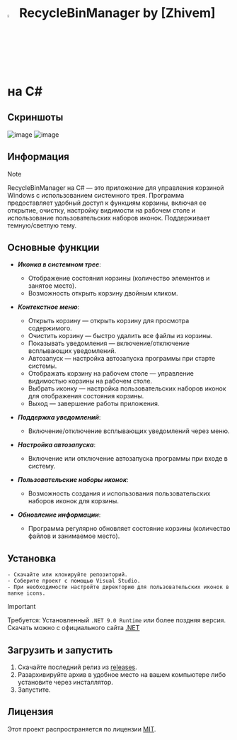#  <img src="https://raw.githubusercontent.com/zhivem/MinibinForkC/refs/heads/main/RecycleBinManager/RecycleBinManager.ico?token=GHSAT0AAAAAAC4KREXCTBQAINTZBCOABKOCZ3PKYUA" width="4%" height="4%"> RecycleBinManager by [Zhivem] на C#

## Скриншоты 

![image](https://github.com/user-attachments/assets/9a07622c-2113-4f64-8ccf-1807a74d5c0b)
![image](https://github.com/user-attachments/assets/63d9c545-de2a-4c24-8ef4-e7a7fc5ae468)

## Информация

> [!NOTE]
> RecycleBinManager на C# — это приложение для управления корзиной Windows с использованием системного трея. Программа предоставляет удобный доступ к функциям корзины, включая ее открытие, очистку, настройку видимости на рабочем столе и использование пользовательских наборов иконок. Поддерживает темную/светлую тему. 

## Основные функции

- ***Иконка в системном трее***:

    - Отображение состояния корзины (количество элементов и занятое место).
    - Возможность открыть корзину двойным кликом.

- ***Контекстное меню***:

    - Открыть корзину — открыть корзину для просмотра содержимого.
    - Очистить корзину — быстро удалить все файлы из корзины.
    - Показывать уведомления — включение/отключение всплывающих уведомлений.
    - Автозапуск — настройка автозапуска программы при старте системы.
    - Отображать корзину на рабочем столе — управление видимостью корзины на рабочем столе.
    - Выбрать иконку — настройка пользовательских наборов иконок для отображения состояния корзины.
    - Выход — завершение работы приложения.

- ***Поддержка уведомлений***:

    - Включение/отключение всплывающих уведомлений через меню.

- ***Настройка автозапуска***:

    - Включение или отключение автозапуска программы при входе в систему.

- ***Пользовательские наборы иконок***:

    - Возможность создания и использования пользовательских наборов иконок для корзины.

- ***Обновление информации***:
    - Программа регулярно обновляет состояние корзины (количество файлов и занимаемое место).

## Установка

    - Скачайте или клонируйте репозиторий.
    - Соберите проект с помощью Visual Studio.
    - При необходимости настройте директорию для пользовательских иконок в папке icons.
    
> [!IMPORTANT]
>  Требуется: Установленный `.NET 9.0 Runtime` или более поздняя версия. Скачать можно с официального сайта [.NET](https://dotnet.microsoft.com/ru-ru/download)

## Загрузить и запустить

1. Скачайте последний релиз из [releases](https://github.com/zhivem/MinibinForkC/releases).
2. Разархивируйте архив в удобное место на вашем компьютере либо установите через инсталлятор.
3. Запустите.

## Лицензия

Этот проект распространяется по лицензии [MIT](https://choosealicense.com/licenses/mit/).

